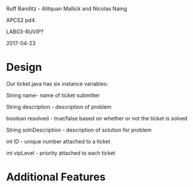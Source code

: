 Ruff Banditz - Alitquan Mallick and Nicolas Naing

APCS2 pd4

LAB03-RUVIP?

2017-04-23

# Design

Our ticket.java has six instance variables:

String name- name of ticket submitter

String description - description of problem

boolean resolved - true/false based on whether or not the ticket is solved

String solnDescription - description of solution for problem

int ID - unique number attached to a ticket

int vipLevel - priority attached to each ticket

# Additional Features
